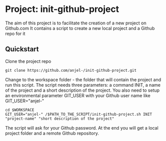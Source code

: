 # Project: init-github-project
The aim of this project is to facilitate the creation of a new project on Github.com
It contains a script to create a new local project and a Github repo for it

## Quickstart

Clone the project repo
```
git clone https://github.com/anjel-/init-github-project.git
```
Change to the workspace folder - the folder that will contain the project
and run this script. The script needs three parameters:
a command INIT, a name of the project and a short description of the project.
You also need to setup an environmental parameter GIT_USER with your Github user name like GIT_USER="anjel-"

```
cd $WORKSPACE
GIT_USER="anjel-" /$PATH_TO_THE_SCRIPT/init-github-project.sh INIT "project-name" "short description of the project"
```
The script will ask for your Github password.
At the end you will get a local project folder and a remote Github repository.
